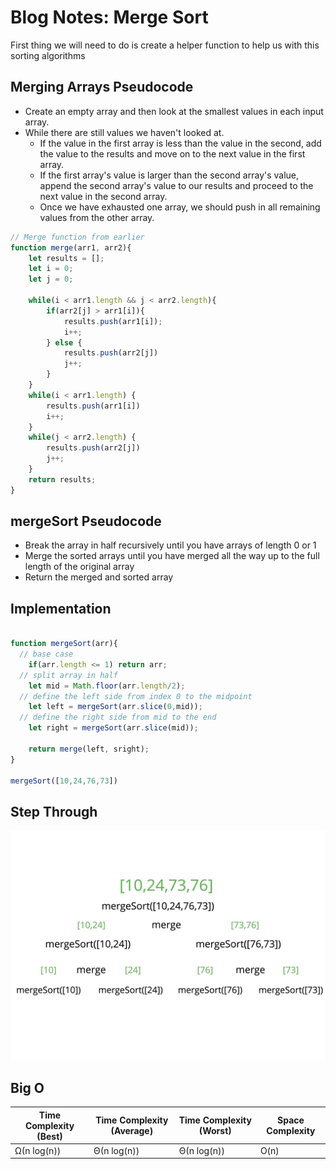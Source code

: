 # Blog Notes: Merge Sort

First thing we will need to do is create a helper function to help us with this sorting algorithms

## Merging Arrays Pseudocode

- Create an empty array and then look at the smallest values in each input array.
- While there are still values we haven't looked at.
  - If the value in the first array is less than the value in the second, add the value to the results and move on to the next value in the first array.
  - If the first array's value is larger than the second array's value, append the second array's value to our results and proceed to the next value in the second array.
  - Once we have exhausted one array, we should push in all remaining values from the other array.

```jsx
// Merge function from earlier
function merge(arr1, arr2){
    let results = [];
    let i = 0;
    let j = 0;

    while(i < arr1.length && j < arr2.length){
        if(arr2[j] > arr1[i]){
            results.push(arr1[i]);
            i++;
        } else {
            results.push(arr2[j])
            j++;
        }
    }
    while(i < arr1.length) {
        results.push(arr1[i])
        i++;
    }
    while(j < arr2.length) {
        results.push(arr2[j])
        j++;
    }
    return results;
}
```

## mergeSort Pseudocode

- Break the array in half recursively until you have arrays of length 0 or 1
- Merge the sorted arrays until you have merged all the way up to the full length of the original array
- Return the merged and sorted array

## Implementation

```jsx

function mergeSort(arr){
  // base case
    if(arr.length <= 1) return arr;
  // split array in half
    let mid = Math.floor(arr.length/2);
  // define the left side from index 0 to the midpoint
    let left = mergeSort(arr.slice(0,mid));
  // define the right side from mid to the end
    let right = mergeSort(arr.slice(mid));

    return merge(left, sright);
}

mergeSort([10,24,76,73])
```

## Step Through

![Untitled](./assets/Untitled.png)

## Big O

| Time Complexity (Best) | Time Complexity (Average) | Time Complexity (Worst) | Space Complexity |
| --- | --- | --- | --- |
| Ω(n log(n)) | Θ(n log(n)) | Θ(n log(n)) | O(n) |
